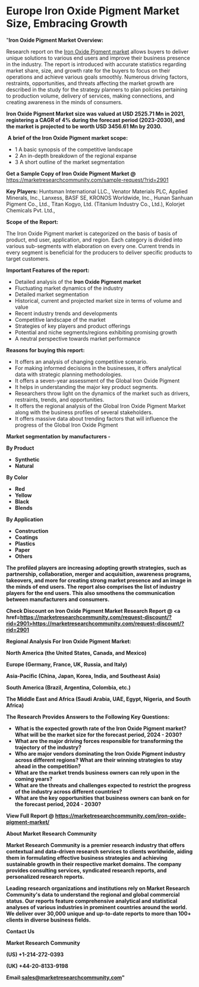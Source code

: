 # Europe Iron Oxide Pigment Market Size, Embracing Growth
"<strong>Iron Oxide Pigment Market Overview:</strong>

Research report on the <a href=https://marketresearchcommunity.com/iron-oxide-pigment-market/>Iron Oxide Pigment market</a> allows buyers to deliver unique solutions to various end users and improve their business presence in the industry. The report is introduced with accurate statistics regarding market share, size, and growth rate for the buyers to focus on their operations and achieve various goals smoothly. Numerous driving factors, restraints, opportunities, and threats affecting the market growth are described in the study for the strategy planners to plan policies pertaining to production volume, delivery of services, making connections, and creating awareness in the minds of consumers.

<strong>Iron Oxide Pigment Market size was valued at USD 2525.71 Mn in 2021, registering a CAGR of 4% during the forecast period (2023-2030), and the market is projected to be worth USD 3456.61 Mn by 2030.</strong>

 <Strong>A brief of the Iron Oxide Pigment market scope:</Strong>
<ul>
 <li>1  A basic synopsis of the competitive landscape</li>
 <li>2  An in-depth breakdown of the regional expanse</li>
 <li>3  A short outline of the market segmentation</li>
</ul>
<strong>Get a Sample Copy of Iron Oxide Pigment Market @ </b></strong><a href=https://marketresearchcommunity.com/sample-request/?rid=2901><u>https://marketresearchcommunity.com/sample-request/?rid=2901</u></a>

<strong>Key Players:</strong> 
Huntsman International LLC., Venator Materials PLC, Applied Minerals, Inc., Lanxess, BASF SE, KRONOS Worldwide, Inc., Hunan Sanhuan Pigment Co., Ltd., Titan Kogyo, Ltd. (Titanium Industry Co., Ltd.), Kolorjet Chemicals Pvt. Ltd.,

<strong>Scope of the Report:</strong>

The Iron Oxide Pigment market is categorized on the basis of basis of product, end user, application, and region. Each category is divided into various sub-segments with elaboration on every one. Current trends in every segment is beneficial for the producers to deliver specific products to target customers.

<strong><b>Important Features of the report:</b></strong>
<ul>
  <li>Detailed analysis of the <strong><b>Iron Oxide Pigment </b></strong><strong><b>market</b></strong></li>
  <li>Fluctuating market dynamics of the industry</li>
  <li>Detailed market segmentation</li>
  <li>Historical, current and projected market size in terms of volume and value</li>
  <li>Recent industry trends and developments</li>
  <li>Competitive landscape of the market</li>
  <li>Strategies of key players and product offerings</li>
  <li>Potential and niche segments/regions exhibiting promising growth</li>
  <li>A neutral perspective towards market performance</li>
</ul>
<strong><b>Reasons for buying this report:</b></strong>
<ul>
  <li>It offers an analysis of changing competitive scenario.</li>
  <li>For making informed decisions in the businesses, it offers analytical data with strategic planning methodologies.</li>
  <li>It offers a seven-year assessment of the Global Iron Oxide Pigment</li>
  <li>It helps in understanding the major key product segments.</li>
  <li>Researchers throw light on the dynamics of the market such as drivers, restraints, trends, and opportunities.</li>
  <li>It offers the regional analysis of the Global Iron Oxide Pigment Market along with the business profiles of several stakeholders.</li>
  <li>It offers massive data about trending factors that will influence the progress of the Global Iron Oxide Pigment</li>
</ul>

<strong>Market segmentation by manufacturers -</strong>


<strong><strong>By Product </strong></h4>
<ul>
 	<li>Synthetic</li>
 	<li>Natural</li>
</ul>
<strong><strong>By Color </strong></h4>
<ul>
 	<li>Red</li>
 	<li>Yellow</li>
 	<li>Black</li>
 	<li>Blends</li>
</ul>
<strong><strong>By Application </strong></h4>
<ul>
 	<li>Construction</li>
 	<li>Coatings</li>
 	<li>Plastics</li>
 	<li>Paper</li>
 	<li>Others</li>
</ul>

The profiled players are increasing adopting growth strategies, such as partnership, collaboration, merger and acquisition, awareness programs, takeovers, and more for creating strong market presence and an image in the minds of end users. The report also comprises the list of industry players for the end users. This also smoothens the communication between manufacturers and consumers.

<strong><b>Check Discount on Iron Oxide Pigment Market Research Report @ </b></strong><a href=https://marketresearchcommunity.com/request-discount/?rid=2901><u>https://marketresearchcommunity.com/request-discount/?rid=2901</u></a>

<strong>Regional Analysis For Iron Oxide Pigment Market:</strong>

<strong>North America</strong> (the United States, Canada, and Mexico)

<strong>Europe</strong> (Germany, France, UK, Russia, and Italy)

<strong>Asia-Pacific</strong> (China, Japan, Korea, India, and Southeast Asia)

<strong>South America</strong> (Brazil, Argentina, Colombia, etc.)

<strong>The Middle East and Africa</strong> (Saudi Arabia, UAE, Egypt, Nigeria, and South Africa)

<strong>The Research Provides Answers to the Following Key Questions:</strong>
<ul>
 	<li>What is the expected growth rate of the Iron Oxide Pigment market? What will be the market size for the forecast period, 2024 - 2030?</li>
 	<li>What are the major driving forces responsible for transforming the trajectory of the industry?</li>
 	<li>Who are major vendors dominating the Iron Oxide Pigment industry across different regions? What are their winning strategies to stay ahead in the competition?</li>
 	<li>What are the market trends business owners can rely upon in the coming years?</li>
 	<li>What are the threats and challenges expected to restrict the progress of the industry across different countries?</li>
 	<li>What are the key opportunities that business owners can bank on for the forecast period, 2024 - 2030?</li>
</ul>

<strong>View Full Report @</strong> <a href=https://marketresearchcommunity.com/iron-oxide-pigment-market/>https://marketresearchcommunity.com/iron-oxide-pigment-market/</a>

<strong>About Market Research Community</strong>

Market Research Community is a premier research industry that offers contextual and data-driven research services to clients worldwide, aiding them in formulating effective business strategies and achieving sustainable growth in their respective market domains. The company provides consulting services, syndicated research reports, and personalized research reports.

Leading research organizations and institutions rely on Market Research Community's data to understand the regional and global commercial status. Our reports feature comprehensive analytical and statistical analyses of various industries in prominent countries around the world. We deliver over 30,000 unique and up-to-date reports to more than 100+ clients in diverse business fields.

<strong>Contact Us</strong>

<strong>Market Research Community</strong>

(US) +1-214-272-0393

(UK) +44-20-8133-9198

<strong>Email:</strong>sales@marketresearchcommunity.com"
